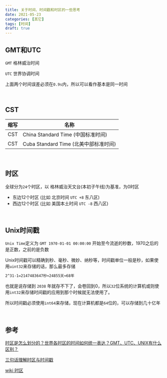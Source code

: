 ```yaml
---
title: 关于时间、时间戳和时区的一些思考
date: 2021-05-23
categories: [其它]
tags: [时间]
draft: true
---
```


## GMT和UTC

`GMT` 格林威治时间

`UTC` 世界协调时间

上面两个时间误差必须在`0.9s`内，所以可以看作基本是同一时间

​    

## CST

| 缩写 | 名称                                  |
| ---- | ------------------------------------- |
| CST  | China Standard Time (中国标准时间)    |
| CST  | Cuba Standard Time (北美中部标准时间) |

​    

## 时区

全球分为`24`个时区，以 格林威治天文台(本初子午线)为基准，为0时区

- 东边12个时区 (比如 北京时间 `UTC +8` 东八区)
- 西边12个时区 (比如 美国本土时间 `UTC -8` 西八区)

​        

## Unix时间戳

`Unix Time`定义为 `GMT 1970-01-01 00:00:00` 开始至今流逝的秒数，1970之后的是正数，之前的是负数

Unix时间戳可以精确到秒、毫秒、微妙、纳秒等，时间戳单位一般是秒，如果使用`uint32`来存储的话，那么最多存储

```bash
2^31-1=2147483647秒≈24855天≈68年
```

也就是说存储到 `2038` 年就存不下了，会卷回到0，所以`32`位系统的计算机或则使用`int32`来存储时间戳的应用到那个时候就无法使用了。

所以时间戳必须使用`int64`来存储，现在计算机都是`64`位的，可以存储到几十亿年

​    

## 参考

[时区是怎么划分的？世界各时区的时间如何统一表达？GMT、UTC、UNIX有什么区别？](https://blog.csdn.net/zgdwxp/article/details/102728563)

[三句话理解时区与时间戳](https://juejin.cn/post/6844904149440544776#heading-2)

[wiki 时区](https://zh.wikipedia.org/wiki/时区)